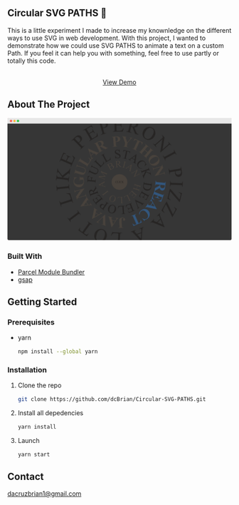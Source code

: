 ## Circular SVG PATHS :dart:
This is a little experiment I made to increase my knownledge on the different ways to use SVG in web development. With this project, I wanted to demonstrate how we could use SVG PATHS to animate a text on a custom Path. If you feel it can help you with something, feel free to use partly or totally this code.
        <br />
        
<p align="center">
    <br />
      <a href="https://sleepy-williams-ce0d6e.netlify.app/">View Demo</a>
    <br />
  </p>

<!-- ABOUT THE PROJECT -->
## About The Project

![Circular-SVG-PATHS](/images/circular.png?raw=true)

### Built With

* [Parcel Module Bundler](https://parceljs.org/)
* [gsap](https://greensock.com/)

<!-- GETTING STARTED -->
## Getting Started

### Prerequisites

* yarn
  ```sh
  npm install --global yarn
  ```

### Installation

1. Clone the repo
   ```sh
   git clone https://github.com/dcBrian/Circular-SVG-PATHS.git
   ```
2. Install all depedencies
   ```sh
   yarn install
   ```
4. Launch 
   ```JS
   yarn start
   ```


<!-- CONTACT -->
## Contact

dacruzbrian1@gmail.com
